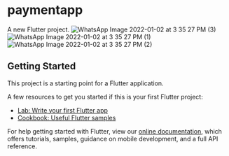 # paymentapp

A new Flutter project.
![WhatsApp Image 2022-01-02 at 3 35 27 PM (3)](https://user-images.githubusercontent.com/61879431/147878516-7c39d9d3-268b-49a1-a24a-273ac77396aa.jpeg)![WhatsApp Image 2022-01-02 at 3 35 27 PM (1)](https://user-images.githubusercontent.com/61879431/147878513-3c0cf7ee-dcae-4eae-bf24-99a277d4a9c4.jpeg)![WhatsApp Image 2022-01-02 at 3 35 27 PM (2)](https://user-images.githubusercontent.com/61879431/147878514-c2b5c73f-cfaa-4a78-827f-d95d3bc3b0d5.jpeg)


## Getting Started

This project is a starting point for a Flutter application.

A few resources to get you started if this is your first Flutter project:

- [Lab: Write your first Flutter app](https://flutter.dev/docs/get-started/codelab)
- [Cookbook: Useful Flutter samples](https://flutter.dev/docs/cookbook)

For help getting started with Flutter, view our
[online documentation](https://flutter.dev/docs), which offers tutorials,
samples, guidance on mobile development, and a full API reference.
